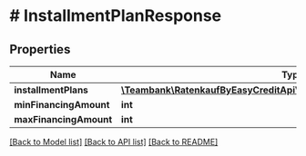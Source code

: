 # # InstallmentPlanResponse

## Properties

Name | Type | Description | Notes
------------ | ------------- | ------------- | -------------
**installmentPlans** | [**\Teambank\RatenkaufByEasyCreditApiV3\Model\CalculatorInstallmentPlan[]**](CalculatorInstallmentPlan.md) |  | [optional]
**minFinancingAmount** | **int** |  | [optional]
**maxFinancingAmount** | **int** |  | [optional]

[[Back to Model list]](../../README.md#models) [[Back to API list]](../../README.md#endpoints) [[Back to README]](../../README.md)
